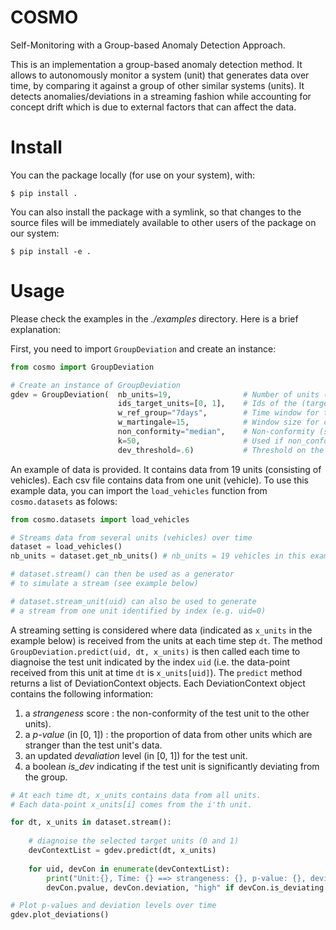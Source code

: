 # COSMO
Self-Monitoring with a Group-based Anomaly Detection Approach.

This is an implementation a group-based anomaly detection method. It allows to autonomously monitor a system (unit) that generates data over time, by comparing it against a group of other similar systems (units). It detects anomalies/deviations in a streaming fashion while accounting for concept drift which is due to external factors that can affect the data.

# Install
You can the package locally (for use on your system), with:
```
$ pip install .
```

You can also install the package with a symlink, so that changes to the source files will be immediately available to other users of the package on our system:
```
$ pip install -e .
```

# Usage
Please check the examples in the *./examples* directory. Here is a brief explanation:

First, you need to import `GroupDeviation` and create an instance:
```python
from cosmo import GroupDeviation

# Create an instance of GroupDeviation
gdev = GroupDeviation(  nb_units=19,                # Number of units (vehicles)
                        ids_target_units=[0, 1],    # Ids of the (target) units to diagnoise
                        w_ref_group="7days",        # Time window for the reference group
                        w_martingale=15,            # Window size for computing the deviation level
                        non_conformity="median",    # Non-conformity (strangeness) measure: "median" or "knn"
                        k=50,                       # Used if non_conformity is "knn"
                        dev_threshold=.6)           # Threshold on the deviation level
```

An example of data is provided. It contains data from 19 units (consisting of vehicles). Each csv file contains data from one unit (vehicle). To use this example data, you can import the `load_vehicles` function from `cosmo.datasets` as folows:
```python
from cosmo.datasets import load_vehicles

# Streams data from several units (vehicles) over time
dataset = load_vehicles()
nb_units = dataset.get_nb_units() # nb_units = 19 vehicles in this example

# dataset.stream() can then be used as a generator
# to simulate a stream (see example below)

# dataset.stream_unit(uid) can also be used to generate 
# a stream from one unit identified by index (e.g. uid=0)
```

A streaming setting is considered where data (indicated as `x_units` in the example below) is received from the units at each time step `dt`. The method `GroupDeviation.predict(uid, dt, x_units)` is then called each time to diagnoise the test unit indicated by the index `uid` (i.e. the data-point received from this unit at time `dt` is `x_units[uid]`). The `predict` method returns a list of DeviationContext objects. Each DeviationContext object contains the following information:
1. a *strangeness* score : the non-conformity of the test unit to the other units).
2. a *p-value* (in [0, 1]) : the proportion of data from other units which are stranger than the test unit's data.
3. an updated *devaliation* level (in [0, 1]) for the test unit.
4. a boolean *is_dev* indicating if the test unit is significantly deviating from the group.
```python
# At each time dt, x_units contains data from all units.
# Each data-point x_units[i] comes from the i'th unit.

for dt, x_units in dataset.stream():
    
    # diagnoise the selected target units (0 and 1)
    devContextList = gdev.predict(dt, x_units)
    
    for uid, devCon in enumerate(devContextList):
        print("Unit:{}, Time: {} ==> strangeness: {}, p-value: {}, deviation: {} ({})".format(uid, dt, devCon.strangeness, 
        devCon.pvalue, devCon.deviation, "high" if devCon.is_deviating else "low"))

# Plot p-values and deviation levels over time
gdev.plot_deviations()

```
